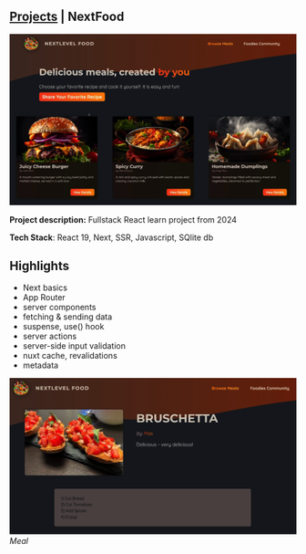 ## [Projects](/portfolio/) | NextFood

<img src="../images/nextfood/home.png"/>

**Project description:** Fullstack React learn project from 2024

**Tech Stack**: React 19, Next, SSR, Javascript, SQlite db

## Highlights
- Next basics
- App Router
- server components
- fetching & sending data
- suspense, use() hook
- server actions
- server-side input validation
- nuxt cache, revalidations
- metadata

![Meal](../images/nextfood/meal.png)
*Meal*